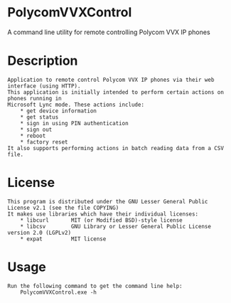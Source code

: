 # PolycomVVXControl
A command line utility for remote controlling Polycom VVX IP phones

# Description
	Application to remote control Polycom VVX IP phones via their web interface (using HTTP).
	This application is initially intended to perform certain actions on phones running in
	Microsoft Lync mode. These actions include:
		* get device information
		* get status
		* sign in using PIN authentication
		* sign out
		* reboot
		* factory reset
	It also supports performing actions in batch reading data from a CSV file.

# License
	This program is distributed under the GNU Lesser General Public License v2.1 (see the file COPYING)
	It makes use libraries which have their individual licenses:
		* libcurl       MIT (or Modified BSD)-style license
		* libcsv        GNU Library or Lesser General Public License version 2.0 (LGPLv2)
		* expat	        MIT license

# Usage
	Run the following command to get the command line help:
		PolycomVVXControl.exe -h
